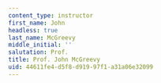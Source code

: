 ```yaml
---
content_type: instructor
first_name: John
headless: true
last_name: McGreevy
middle_initial: ''
salutation: Prof.
title: Prof. John McGreevy
uid: 44611fe4-d5f8-d919-97f1-a31a06e32099
---
```

